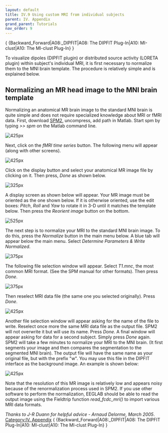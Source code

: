 ```yaml
---
layout: default
title: IV.9 Using custom MRI from individual subjects
parent: IV. Appendix
grand_parent: Tutorials
nav_order: 9
---
```


{ {Backward_Forward\|A08:_DIPFIT\|A08: The DIPFIT Plug-In\|A10:
MI-clust\|A10: The MI-clust Plug-In} }

To visualize dipoles (DIPFIT plugin) or distributed source activity
(LORETA plugin) within subject's individual MRI, it is first necessary
to normalize them to the MNI brain template. The procedure is relatively
simple and is explained below.

Normalizing an MR head image to the MNI brain template
------------------------------------------------------

Normalizing an anatomical MR brain image to the standard MNI brain is
quite simple and does not require specialized knowledge about MRI or
fMRI data. First, download
[SPM2](http://sourceforge.net/project/showfiles.php?group_id=45102&package_id=73148),
uncompress, add path in Matlab. Start spm by typing *\>\> spm* on the
Matlab command line.



![425px](/assets/images/Spm_entryscreen.gif)



Next, click on the *fMRI time series* button. The following menu will
appear (along with other screens).



![425px](/assets/images/Spm_menu.gif)



Click on the display button and select your anatomical MR image file by
clicking on it. Then press, *Done* as shown below.



![325px](/assets/images/Spm_selectdisplay.gif)


A display screen as shown below will appear. Your MR image must be
oriented as the one shown below. If it is otherwise oriented, use the
edit boxes: *Pitch*, *Roll* and *Yaw* to rotate it in 3-D until it
matches the template below. Then press the *Reorient image* button on
the bottom.



![525px](/assets/images/Spm_displayscreen.gif)



The next step is to normalize your MRI to the standard MNI brain image.
To do this, press the *Normalize* button in the main menu below. A blue
tab will appear below the main menu. Select *Determine Parameters &
Write Normalized*.



![375px](/assets/images/Spm_normalize.gif)


The following file selection window will appear. Select *T1.mnc*, the
most common MRI format. (See the SPM manual for other formats). Then
press *Done*.




![375px](/assets/images/Spm_selecttemplate.gif)



Then reselect MRI data file (the same one you selected originally).
Press *Done*.



![425px](/assets/images/Spm_selectsource.gif)


Another file selection window will appear asking for the name of the
file to write. Reselect once more the same MRI data file as the output
file. SPM2 will not overwrite it but will use its name. Press *Done*. A
final window will appear asking for data for a second subject. Simply
press *Done* again. SPM2 will take a few minutes to normalize your MRI
to the MNI brain. (It first segments your image and then compares the
segmentation to the segmented MNI brain). The output file will have the
same name as your original file, but with the prefix "w". You may use
this file in the DIPFIT interface as the background image. An example is
shown below:



![425px](/assets/images/Dipplot_spm.gif)


Note that the resolution of this MR image is relatively low and appears
noisy because of the renormalization process used in SPM2. If you use
other software to perform the normalization, EEGLAB should be able to
read the output image using the Fieldtrip function *read_fcdc_mri()* to
import various MRI data formats.


*Thanks to J-R Duann for helpful advice - Arnaud Delorme, March 2005*.
[Category:IV. Appendix](/Category:IV._Appendix "wikilink") {
{Backward_Forward\|A08:_DIPFIT\|A08: The DIPFIT Plug-In\|A10:
MI-clust\|A10: The MI-clust Plug-In} }
